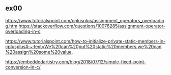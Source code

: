 ## ex00

https://www.tutorialspoint.com/cplusplus/assignment_operators_overloading.htm
https://stackoverflow.com/questions/10076285/assignment-operator-overloading-in-c

https://www.tutorialspoint.com/how-to-initialize-private-static-members-in-cplusplus#:~:text=We%20can%20put%20static%20members,we%20can%20assign%20some%20value.

https://embeddedartistry.com/blog/2018/07/12/simple-fixed-point-conversion-in-c/

